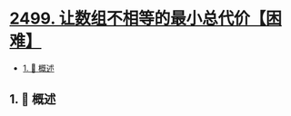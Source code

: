 # [2499. 让数组不相等的最小总代价【困难】](https://github.com/Tdahuyou/TNotes.leetcode/tree/main/notes/2499.%20%E8%AE%A9%E6%95%B0%E7%BB%84%E4%B8%8D%E7%9B%B8%E7%AD%89%E7%9A%84%E6%9C%80%E5%B0%8F%E6%80%BB%E4%BB%A3%E4%BB%B7%E3%80%90%E5%9B%B0%E9%9A%BE%E3%80%91)

<!-- region:toc -->

- [1. 📝 概述](#1--概述)

<!-- endregion:toc -->

## 1. 📝 概述
